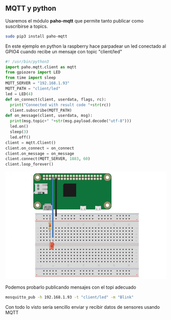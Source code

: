 ## MQTT y python


Usaremos el módulo  **paho-mqtt** que permite tanto publicar como suscribirse a topics.

```sh
sudo pip3 install paho-mqtt
```

En este ejemplo en python la raspberry hace parpadear un led conectado al GPIO4 cuando recibe un mensaje con topic "client/led"

```py
#! /usr/bin/python3
import paho.mqtt.client as mqtt
from gpiozero import LED
from time import sleep
MQTT_SERVER = "192.168.1.93"
MQTT_PATH = "client/led"
led = LED(4)
def on_connect(client, userdata, flags, rc):
  print("Connected with result code "+str(rc))
  client.subscribe(MQTT_PATH)
def on_message(client, userdata, msg):
  print(msg.topic+" "+str(msg.payload.decode("utf-8")))
  led.on()
  sleep(3)
  led.off()
client = mqtt.Client()
client.on_connect = on_connect
client.on_message = on_message
client.connect(MQTT_SERVER, 1883, 60)
client.loop_forever()   

```

![Montaje Led](./images/raspi_led.jpeg)

Podemos probarlo publicando mensajes con el topi adecuado


```sh
mosquitto_pub -h 192.168.1.93 -t "client/led" -m "Blink"
```

Con todo lo visto sería sencillo enviar y recibir datos de sensores usando MQTT

